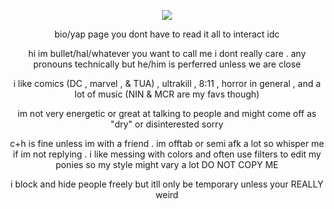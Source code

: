 <div align="center">

![](https://komarev.com/ghpvc/?username=bitethebullett&color=850305&label=freaks&abbreviated=true) 

bio/yap page you dont have to read it all to interact idc

hi im bullet/hal/whatever you want to call me i dont really care . any pronouns technically but he/him is perferred unless we are close

i like comics (DC , marvel , & TUA) , ultrakill , 8:11 , horror in general , and a lot of music (NIN & MCR are my favs though)

im not very energetic or great at talking to people and might come off as "dry" or disinterested sorry

c+h is fine unless im with a friend . im offtab or semi afk a lot so whisper me if im not replying .
i like messing with colors and often use filters to edit my ponies so my style might vary a lot DO NOT COPY ME

i block and hide people freely but itll only be temporary unless your REALLY weird

</div>

